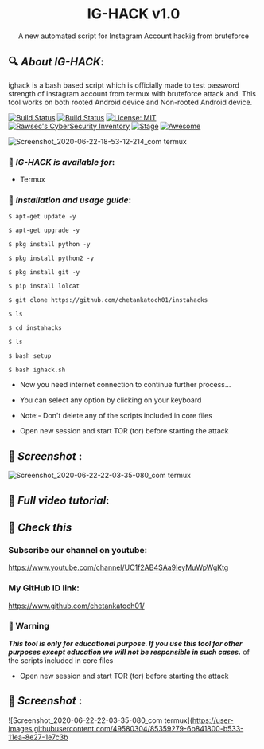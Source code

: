 <h1 align="center">IG-HACK v1.0</h1>
<p align="center">
      A new automated script for Instagram Account hackig from bruteforce
</p>

## 🔍 ***About IG-HACK***:

ighack is a bash based script which is officially made to test password strength of instagram account from termux with bruteforce attack and. This tool works on both rooted Android device and Non-rooted Android device.

[![Build Status](https://img.shields.io/github/stars/noob-hackers/ighack.svg)](https://github.com/noob-hackers/ighack)
[![Build Status](https://img.shields.io/github.com/chetankatoch01/instahacks.svg)](https://github.com/chetankatoch01/instahacks)
[![License: MIT](https://img.shields.io/github/license/chetankatoch01/instahacks.svg)](https://github.com/chetankatoch01/instahacks)
[![Rawsec's CyberSecurity Inventory](https://inventory.rawsec.ml/img/badges/Rawsec-inventoried-FF5050_flat.svg)](https://inventory.rawsec.ml/tools.html#ighack)
[![Stage](https://img.shields.io/badge/Release-Stable-brightgreen.svg)]()
[![Awesome](https://awesome.re/badge.svg)](https://awesome.re)

![Screenshot_2020-06-22-18-53-12-214_com termux](https://user-images.githubusercontent.com/49580304/85358677-f8c66d00-b531-11ea-8f38-c9e298551a9c.jpg)


### 📌 ***IG-HACK is available for***:

* Termux

### 📌 ***Installation and usage guide***:
```
$ apt-get update -y
```
```
$ apt-get upgrade -y
```
```
$ pkg install python -y 
```
```
$ pkg install python2 -y
```
```
$ pkg install git -y
```
```
$ pip install lolcat
```
```
$ git clone https://github.com/chetankatoch01/instahacks
```
```
$ ls
```
```
$ cd instahacks
```
```
$ ls
```
```
$ bash setup
```
```
$ bash ighack.sh
```
* Now you need internet connection to continue further process...

* You can select any option by clicking on your keyboard

* Note:- Don't delete any of the scripts included in core files

* Open new session and start TOR (tor) before starting the attack

## 📌 ***Screenshot*** :
![Screenshot_2020-06-22-22-03-35-080_com termux](https://user-images.githubusercontent.com/49580304/85359279-6b841800-b533-11ea-8e27-1e7c3bfc882e.jpg)

## 📌 ***Full video tutorial***:

## 🔗 ***Check this***

### Subscribe our channel on youtube:
https://www.youtube.com/channel/UC1f2AB4SAa9IeyMuWpWgKtg



### My GitHub ID link:
https://www.github.com/chetankatoch01/

### 📢 Warning

***This tool is only for educational purpose. If you use this tool for other purposes except education we will not be responsible in such cases.***
 of the scripts included in core files

* Open new session and start TOR (tor) before starting the attack

## 📌 ***Screenshot*** :
![Screenshot_2020-06-22-22-03-35-080_com termux](https://user-images.githubusercontent.com/49580304/85359279-6b841800-b533-11ea-8e27-1e7c3b